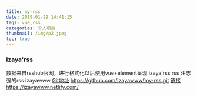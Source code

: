 ```yaml
---
title: my-rss
date: 2019-01-29 14:41:15
tags: vue,rss
categories: 个人项目
thumbnail: /img/p2.jpeg
toc: true
---
```

### Izaya'rss
数据来自rsshub官网，进行格式化以后使用vue+element呈现
izaya'rss rss 汪志强的rss izayawww
[Git地址](https://github.com/Izayawww/my-rss.git) https://github.com/Izayawww/my-rss.git
[链接](https://izayawww.netlify.com/) https://izayawww.netlify.com/
